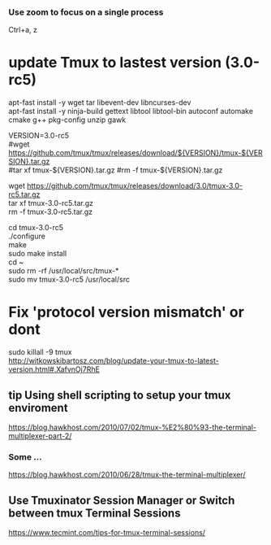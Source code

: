 ### Use zoom to focus on a single process
Ctrl+a, z





























# update Tmux to lastest version (3.0-rc5)    

apt-fast install -y wget tar libevent-dev libncurses-dev    
apt-fast install -y ninja-build gettext libtool libtool-bin autoconf automake cmake g++ pkg-config unzip gawk   

VERSION=3.0-rc5   
#wget https://github.com/tmux/tmux/releases/download/${VERSION}/tmux-${VERSION}.tar.gz    
#tar xf tmux-${VERSION}.tar.gz    
#rm -f tmux-${VERSION}.tar.gz   

wget https://github.com/tmux/tmux/releases/download/3.0/tmux-3.0-rc5.tar.gz   
tar xf tmux-3.0-rc5.tar.gz    
rm -f tmux-3.0-rc5.tar.gz   

cd tmux-3.0-rc5   
./configure   
make    
sudo make install   
cd ~    
sudo rm -rf /usr/local/src/tmux-\*    
sudo mv tmux-3.0-rc5 /usr/local/src   

# Fix 'protocol version mismatch' or dont   
sudo killall -9 tmux    
http://witkowskibartosz.com/blog/update-your-tmux-to-latest-version.html#.XafvnOj7RhE   

## tip Using shell scripting to setup your tmux enviroment
https://blog.hawkhost.com/2010/07/02/tmux-%E2%80%93-the-terminal-multiplexer-part-2/    

### Some ...
https://blog.hawkhost.com/2010/06/28/tmux-the-terminal-multiplexer/

## Use Tmuxinator Session Manager  or  Switch between tmux Terminal Sessions
https://www.tecmint.com/tips-for-tmux-terminal-sessions/
